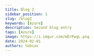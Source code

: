 ```yaml
---
title: Blog 2
sidebar_position: 1
slug: /blog2
keywords: [Azure]
description: Second blog entry
tags: [Azure]
image: https://i.imgur.com/mErPwqL.png
date: 2024-02-01
authors: tobias
---
```



